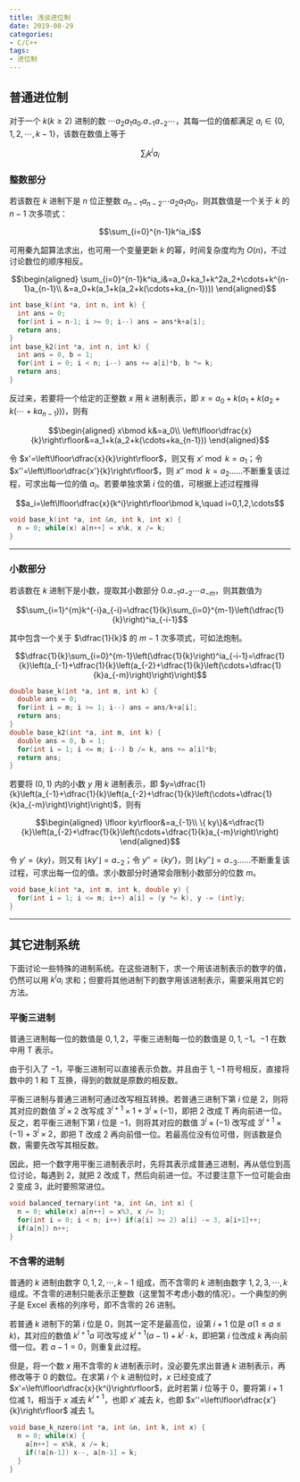 ```yaml
---
title: 浅谈进位制
date: 2019-08-29
categories:
- C/C++
tags:
- 进位制
---
```


## 普通进位制

对于一个 $k(k\geqslant 2)$ 进制的数 $\cdots a_2a_1a_0.a_{-1}a_{-2}\cdots$，其每一位的值都满足 $a_i\in\{0,1,2,\cdots,k-1\}$，该数在数值上等于

$$\sum_ik^ia_i$$

<!-- more -->

### 整数部分

若该数在 $k$ 进制下是 $n$ 位正整数 $a_{n-1}a_{n-2}\cdots a_2a_1a_0$，则其数值是一个关于 $k$ 的 $n-1$ 次多项式：

$$\sum_{i=0}^{n-1}k^ia_i$$

可用秦九韶算法求出，也可用一个变量更新 $k$ 的幂，时间复杂度均为 $O(n)$，不过讨论数位的顺序相反。

$$\begin{aligned}
\sum_{i=0}^{n-1}k^ia_i&=a_0+ka_1+k^2a_2+\cdots+k^{n-1}a_{n-1}\\
&=a_0+k(a_1+k(a_2+k(\cdots+ka_{n-1})))
\end{aligned}$$

```cpp
int base_k(int *a, int n, int k) {
  int ans = 0;
  for(int i = n-1; i >= 0; i--) ans = ans*k+a[i];
  return ans;
}
int base_k2(int *a, int n, int k) {
  int ans = 0, b = 1;
  for(int i = 0; i < n; i--) ans += a[i]*b, b *= k;
  return ans;
}
```

反过来，若要将一个给定的正整数 $x$ 用 $k$ 进制表示，即 $x=a_0+k(a_1+k(a_2+k(\cdots+ka_{n-1})))$，则有

$$\begin{aligned}
x\bmod k&=a_0\\
\left\lfloor\dfrac{x}{k}\right\rfloor&=a_1+k(a_2+k(\cdots+ka_{n-1}))
\end{aligned}$$

令 $x'=\left\lfloor\dfrac{x}{k}\right\rfloor$，则又有 $x'\bmod k=a_1$；令 $x''=\left\lfloor\dfrac{x'}{k}\right\rfloor$，则 $x''\bmod k=a_2$……不断重复该过程，可求出每一位的值 $a_i$。若要单独求第 $i$ 位的值，可根据上述过程推得

$$a_i=\left\lfloor\dfrac{x}{k^i}\right\rfloor\bmod k,\quad i=0,1,2,\cdots$$

```cpp
void base_k(int *a, int &n, int k, int x) {
  n = 0; while(x) a[n++] = x%k, x /= k;
}
```

---

### 小数部分

若该数在 $k$ 进制下是小数，提取其小数部分 $0.a_{-1}a_{-2}\cdots a_{-m}$，则其数值为

$$\sum_{i=1}^{m}k^{-i}a_{-i}=\dfrac{1}{k}\sum_{i=0}^{m-1}\left(\dfrac{1}{k}\right)^ia_{-i-1}$$

其中包含一个关于 $\dfrac{1}{k}$ 的 $m-1$ 次多项式，可如法炮制。

$$\dfrac{1}{k}\sum_{i=0}^{m-1}\left(\dfrac{1}{k}\right)^ia_{-i-1}=\dfrac{1}{k}\left(a_{-1}+\dfrac{1}{k}\left(a_{-2}+\dfrac{1}{k}\left(\cdots+\dfrac{1}{k}a_{-m}\right)\right)\right)$$

```cpp
double base_k(int *a, int m, int k) {
  double ans = 0;
  for(int i = m; i >= 1; i--) ans = ans/k+a[i];
  return ans;
}
double base_k2(int *a, int m, int k) {
  double ans = 0, b = 1;
  for(int i = 1; i <= m; i--) b /= k, ans += a[i]*b;
  return ans;
}
```

若要将 $(0,1)$ 内的小数 $y$ 用 $k$ 进制表示，即 $y=\dfrac{1}{k}\left(a_{-1}+\dfrac{1}{k}\left(a_{-2}+\dfrac{1}{k}\left(\cdots+\dfrac{1}{k}a_{-m}\right)\right)\right)$，则有

$$\begin{aligned}
\lfloor ky\rfloor&=a_{-1}\\
\{ ky\}&=\dfrac{1}{k}\left(a_{-2}+\dfrac{1}{k}\left(\cdots+\dfrac{1}{k}a_{-m}\right)\right)
\end{aligned}$$

令 $y'=\{ ky\}$，则又有 $\lfloor ky'\rfloor=a_{-2}$；令 $y''=\{ ky'\}$，则 $\lfloor ky''\rfloor=a_{-3}$……不断重复该过程，可求出每一位的值。求小数部分时通常会限制小数部分的位数 $m$。

```cpp
void base_k(int *a, int m, int k, double y) {
  for(int i = 1; i <= m; i++) a[i] = (y *= k), y -= (int)y;
}
```

---

## 其它进制系统

下面讨论一些特殊的进制系统。在这些进制下，求一个用该进制表示的数字的值，仍然可以用 $k^ia_i$ 求和；但要将其他进制下的数字用该进制表示，需要采用其它的方法。

### 平衡三进制

普通三进制每一位的数值是 $0,1,2$，平衡三进制每一位的数值是 $0,1,-1$。$-1$ 在数中用 $\mathrm{T}$ 表示。

由于引入了 $-1$，平衡三进制可以直接表示负数。并且由于 $1,-1$ 符号相反，直接将数中的 $1$ 和 $\mathrm{T}$ 互换，得到的数就是原数的相反数。

平衡三进制与普通三进制可通过改写相互转换。若普通三进制下第 $i$ 位是 $2$，则将其对应的数值 $3^i\times 2$ 改写成 $3^{i+1}\times 1+3^i\times(-1)$，即把 $2$ 改成 $\mathrm{T}$ 再向前进一位。反之，若平衡三进制下第 $i$ 位是 $-1$，则将其对应的数值 $3^i\times(-1)$ 改写成 $3^{i+1}\times(-1)+3^i\times 2$，即把 $\mathrm{T}$ 改成 $2$ 再向前借一位。若最高位没有位可借，则该数是负数，需要先改写其相反数。

因此，把一个数字用平衡三进制表示时，先将其表示成普通三进制，再从低位到高位讨论，每遇到 $2$，就把 $2$ 改成 $\mathrm{T}$，然后向前进一位。不过要注意下一位可能会由 $2$ 变成 $3$，此时要照常进位。

```cpp
void balanced_ternary(int *a, int &n, int x) {
  n = 0; while(x) a[n++] = x%3, x /= 3;
  for(int i = 0; i < n; i++) if(a[i] >= 2) a[i] -= 3, a[i+1]++;
  if(a[n]) n++;
}
```

### 不含零的进制

普通的 $k$ 进制由数字 $0,1,2,\cdots,k-1$ 组成，而不含零的 $k$ 进制由数字 $1,2,3,\cdots,k$ 组成。不含零的进制只能表示正整数（这里暂不考虑小数的情况）。一个典型的例子是 Excel 表格的列序号，即不含零的 $26$ 进制。

若普通 $k$ 进制下的第 $i$ 位是 $0$，则其一定不是最高位，设第 $i+1$ 位是 $a(1\le a\le k)$，其对应的数值 $k^{i+1}a$ 可改写成 $k^{i+1}(a-1)+k^i\cdot k$，即把第 $i$ 位改成 $k$ 再向前借一位。若 $a-1=0$，则重复此过程。

但是，将一个数 $x$ 用不含零的 $k$ 进制表示时，没必要先求出普通 $k$ 进制表示，再修改等于 $0$ 的数位。在求第 $i$ 个 $k$ 进制位时，$x$ 已经变成了 $x'=\left\lfloor\dfrac{x}{k^i}\right\rfloor$，此时若第 $i$ 位等于 $0$，要将第 $i+1$ 位减 $1$，相当于 $x$ 减去 $k^{i+1}$，也即 $x'$ 减去 $k$，也即 $x''=\left\lfloor\dfrac{x'}{k}\right\rfloor$ 减去 $1$。

```cpp
void base_k_nzero(int *a, int &n, int k, int x) {
  n = 0; while(x) {
    a[n++] = x%k, x /= k;
    if(!a[n-1]) x--, a[n-1] = k;
  }
}
```
